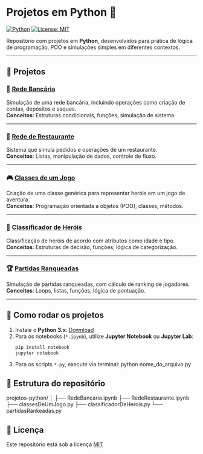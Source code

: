 # Projetos em Python 🐍

[![Python](https://img.shields.io/badge/Python-3.x-blue.svg)](https://www.python.org/)
[![License: MIT](https://img.shields.io/badge/License-MIT-yellow.svg)](LICENSE)

Repositório com projetos em **Python**, desenvolvidos para prática de lógica de programação, POO e simulações simples em diferentes contextos.  

---

## 📂 Projetos

### 🔹 [Rede Bancária](./RedeBancaria.ipynb)
Simulação de uma rede bancária, incluindo operações como criação de contas, depósitos e saques.  
**Conceitos**: Estruturas condicionais, funções, simulação de sistema.

---

### 🔹 [Rede de Restaurante](./RedeRestaurante.ipynb)
Sistema que simula pedidos e operações de um restaurante.  
**Conceitos**: Listas, manipulação de dados, controle de fluxo.

---

### 🎮 [Classes de um Jogo](./classesDeUmJogo.py)
Criação de uma classe genérica para representar heróis em um jogo de aventura.  
**Conceitos**: Programação orientada a objetos (POO), classes, métodos.

---

### 🦸 [Classificador de Heróis](./classificadorDeHerois.py)
Classificação de heróis de acordo com atributos como idade e tipo.  
**Conceitos**: Estruturas de decisão, funções, lógica de categorização.

---

### 🏆 [Partidas Ranqueadas](./partidasRankeadas.py)
Simulação de partidas ranqueadas, com cálculo de ranking de jogadores.  
**Conceitos**: Loops, listas, funções, lógica de pontuação.

---

## 🚀 Como rodar os projetos

1. Instale o **Python 3.x**: [Download](https://www.python.org/downloads/)  
2. Para os notebooks (`*.ipynb`), utilize **Jupyter Notebook** ou **Jupyter Lab**:  
   ```bash
   pip install notebook
   jupyter notebook
3. Para os scripts `*.py`, execute via terminal:
  python nome_do_arquivo.py

## 📌 Estrutura do repositório

projetos-python/
│
├── RedeBancaria.ipynb
├── RedeRestaurante.ipynb
├── classesDeUmJogo.py
├── classificadorDeHerois.py
└── partidasRankeadas.py

## 📜 Licença
Este repositório está sob a licença [MIT](https://chatgpt.com/c/68cb928f-3340-8332-b96c-47f4098cd0a4#:~:text=Este%20reposit%C3%B3rio%20est%C3%A1,.)

